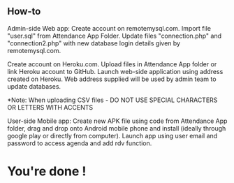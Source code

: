 ## How-to

Admin-side Web app:
Create account on remotemysql.com. Import file "user.sql" from Attendance App Folder. Update files "connection.php" and "connection2.php" with new database login details given by remotemysql.com. 

Create account on Heroku.com. Upload files in Attendance App folder or link Heroku account to GitHub.
Launch web-side application using address created on Heroku. Web address supplied will be used by admin team to update databases.

*Note: When uploading CSV files - DO NOT USE SPECIAL CHARACTERS OR LETTERS WITH ACCENTS

User-side Mobile app:
Create new APK file using code from Attendance App folder, drag and drop onto Android mobile phone and install (ideally through google play or directly from computer). Launch app using user email and password to access agenda and add rdv function.

You're done !
=======
